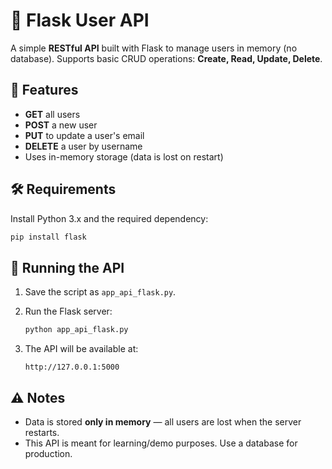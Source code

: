 # 📡 Flask User API

A simple **RESTful API** built with Flask to manage users in memory (no database).
Supports basic CRUD operations: **Create, Read, Update, Delete**.

## 📌 Features

* **GET** all users
* **POST** a new user
* **PUT** to update a user's email
* **DELETE** a user by username
* Uses in-memory storage (data is lost on restart)

## 🛠 Requirements

Install Python 3.x and the required dependency:

```bash
pip install flask
```

## 🚀 Running the API

1. Save the script as `app_api_flask.py`.
2. Run the Flask server:

   ```bash
   python app_api_flask.py
   ```
3. The API will be available at:

   ```
   http://127.0.0.1:5000
   ```

## ⚠️ Notes

* Data is stored **only in memory** — all users are lost when the server restarts.
* This API is meant for learning/demo purposes. Use a database for production.
